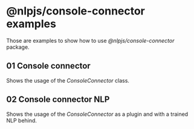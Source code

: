 # @nlpjs/console-connector examples

Those are examples to show how to use _@nlpjs/console-connector_ package.

## 01 Console connector
Shows the usage of the _ConsoleConnector_ class.

## 02 Console connector NLP
Shows the usage of the _ConsoleConnector_ as a plugin and with a trained NLP behind.